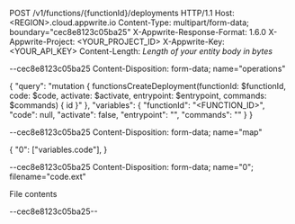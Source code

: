 POST /v1/functions/{functionId}/deployments HTTP/1.1
Host: &lt;REGION&gt;.cloud.appwrite.io
Content-Type: multipart/form-data; boundary="cec8e8123c05ba25"
X-Appwrite-Response-Format: 1.6.0
X-Appwrite-Project: <YOUR_PROJECT_ID>
X-Appwrite-Key: <YOUR_API_KEY>
Content-Length: *Length of your entity body in bytes*

--cec8e8123c05ba25
Content-Disposition: form-data; name="operations"

{ "query": "mutation { functionsCreateDeployment(functionId: $functionId, code: $code, activate: $activate, entrypoint: $entrypoint, commands: $commands) { id }" }, "variables": { "functionId": "<FUNCTION_ID>", "code": null, "activate": false, "entrypoint": "<ENTRYPOINT>", "commands": "<COMMANDS>" } }

--cec8e8123c05ba25
Content-Disposition: form-data; name="map"

{ "0": ["variables.code"],  }

--cec8e8123c05ba25
Content-Disposition: form-data; name="0"; filename="code.ext"

File contents

--cec8e8123c05ba25--
